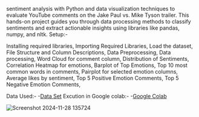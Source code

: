 sentiment analysis with Python and data visualization techniques to evaluate YouTube comments on the Jake Paul vs. Mike Tyson trailer. This hands-on project guides you through data processing methods to classify sentiments and extract actionable insights using libraries like pandas, numpy, and nltk.
Setup:-

Installing required libraries,
Importing Required Libraries,
Load the dataset,
File Structure and Column Descriptions,
Data Preprocessing,
Data processing,
Word Cloud for comment column,
Distribution of Sentiments,
Correlation Heatmap for emotions,
Barplot of Top Emotions,
Top 10 most common words in comments,
Pairplot for selected emotion columns,
Average likes by sentiment,
Top 5 Positive Emotion Comments,
Top 5 Negative Emotion Comments,

Data Used:-
-<a href="https://cf-courses-data.s3.us.cloud-object-storage.appdomain.cloud/-H0BcPr512mhbTDDfkcTJA/comments-with-emotions.csv">Data Set</a>
Excution in Google colab:-
-<a href="https://colab.research.google.com/drive/1XwvHckx9dBaZLDrqWY5GlPcStKe0wvpI#scrollTo=DlfE3lTJZ_CQ">Google Colab</a>


![Screenshot 2024-11-28 135724](https://github.com/user-attachments/assets/6409d088-c99c-4ad5-b993-b549f98f2213)
